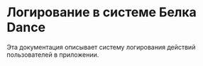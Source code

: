 # Логирование в системе Белка Dance

Эта документация описывает систему логирования действий пользователей в приложении.
